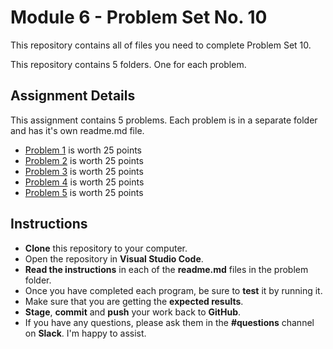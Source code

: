 # Module 6 - Problem Set No. 10

This repository contains all of files you need to complete Problem Set 10.

This repository contains 5 folders. One for each problem.

## Assignment Details

This assignment contains 5 problems. Each problem is in a separate folder and has it's own readme.md file.

- [Problem 1](https://github.com/belgort-clark/ctec-121-problem-set-10/tree/master/problem01) is worth 25 points
- [Problem 2](https://github.com/belgort-clark/ctec-121-problem-set-10/tree/master/problem02) is worth 25 points
- [Problem 3](https://github.com/belgort-clark/ctec-121-problem-set-10/tree/master/problem03) is worth 25 points
- [Problem 4](https://github.com/belgort-clark/ctec-121-problem-set-10/tree/master/problem04) is worth 25 points
- [Problem 5](https://github.com/belgort-clark/ctec-121-problem-set-10/tree/master/problem05) is worth 25 points

## Instructions

- **Clone** this repository to your computer.
- Open the repository in **Visual Studio Code**.
- **Read the instructions** in each of the **readme.md** files in the problem folder.
- Once you have completed each program, be sure to **test** it by running it.
- Make sure that you are getting the **expected results**.
- **Stage**, **commit** and **push** your work back to **GitHub**.
- If you have any questions, please ask them in the **#questions** channel on **Slack**. I'm happy to assist.
